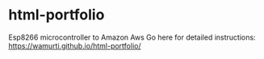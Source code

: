 # html-portfolio
Esp8266 microcontroller to Amazon Aws
Go here for detailed instructions: https://wamurti.github.io/html-portfolio/
